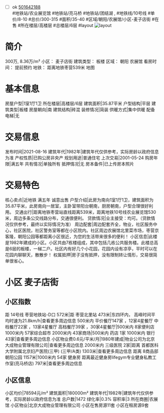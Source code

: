 - [ ] ok [501642188](https://bj.5i5j.com/ershoufang/501642188.html)  
 #地铁站/农业展览馆 #地铁站/亮马桥 #地铁站/团结湖 ,  #地铁线/10号线
#单价/8-10 #总价/300-315 #面积/35-40   #区域/朝阳/农展馆/小区-麦子店街 #在售 #所在楼层/高楼层 #总楼层/6层 #layout 
![layout](http://image2a.5i5j.com/bdir/layout/5647b69155d34464b0b02007624a0bd2.jpg_P5.jpg) 
# 简介 
 300万,  8.36万/m² 
小区： 麦子店街
建筑类型： 板楼
区域： 朝阳 农展馆
看房时间： 提前预约
地铁： 距离地铁枣营539米 地图
# 基本信息 
 房屋户型|1室1厅1卫
所在楼层|高楼层/6层
建筑面积|35.87平米
户型结构|平层
建筑类型|板楼
房屋朝向|南
建筑结构|砖混
装修情况|简装
供暖方式|集中供暖
配备电梯|无
# 交易信息 
 发布时间|2021-08-16
建筑年代|1982年|建筑年代仅供参考，实际房龄以政府信息为准
产权性质|已购公房非央产
规划用途|普通住宅
上次交易|2001-05-24
购房年限|满五年
共有情况|单独所有
抵押情况|无
房本备件|已上传房本照片
# 交易特色 
 核心卖点|近地铁 满五年 诚意出售
户型介绍|此房为南向1室1厅1卫，建筑面积为35.87平米，此房南向一居室，主卧室带阳台朝南，厨房朝南，户型合理很好利用。
交通出行|距离地铁枣营站直线距离539米，距离地铁10号线农业展览馆530米，周边多条公交线路分布，交通很便利。
贷款情况|业主接受：均可。（贷款情况仅供参考，最终以实际情况为准）
周边配套|周边配套齐全，物业，社区服务中心，社区医院，社区警务室等都在小区院内。社区周边农展馆北里菜市场，枣营京客隆，朝阳公园等都距离小区很近，为您的生活带来很多的便利！
小区信息|此楼是1982年建成的小区。小区共由7栋楼组成，其中包括几栋公共服务楼。此楼总高是6层的板楼，一梯二户。社区内有好几个小花园，花园内设有凉亭，平时可以在花园内聊聊天，散散步！
权属抵押|房子没有抵押，没有限制转让情形，交易很简单很省心。
# 小区 麦子店街
## 小区指数 
 距 14号线 枣营地铁站-D口 572米|距 枣营北里站 473米|东四环内， 高峰时间平均时速为21.8km/h|查看更多周边信息
500米内 平价餐厅147家 ，12家4星餐厅
中档餐厅22家 ，13家4星餐厅
高档餐厅39家 ，30家4星餐厅|500米内 8家便利店
1000米内 57家综合超市
2000米内 43家商场|500米内 药店 1家
1000米内 银行 43家|查看更多周边信息
小区物业费0.6元/平米/月|1980年建成|物业公司为北京大成物业管理有限公司|查看更多周边信息
2000米内 三级医院 2家|距离 首都医科大学附属北京妇产医院(三甲) (三甲/A类) 1303米|查看更多周边信息
距离 8商品部朝阳公园 1157米|1000米内 54家 健身房
距离最近健身房lifegym专业健身私教工作室(亮马桥店) 797米|查看更多周边信息
## 小区信息 
 小区均价|78594元/m²
建筑面积|180000m²
建筑年代|1982年|建筑年代仅供参考，实际房龄以政府信息为准
总户数|1472
绿化率|0.3%
容积率|3
所在商圈|农展馆
小区物业|北京大成物业管理有限公司
小区在售房源11套
小区在租房源9套
